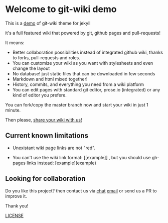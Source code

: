 # Welcome to git-wiki demo

This is a [demo](wiki/Demo.md) of git-wiki theme for jekyll

it's a full featured wiki that powered by git, github pages and pull-requests!

It means: 

* Better collaboration possibilities instead of integrated github wiki, thanks to forks, pull-requests and roles.
* You can customize your wiki as you want with stylesheets and even change the layout
* No database! just static files that can be downloaded in few seconds
* Markdown and html mixed together!
* History, commits, and everything you need from a wiki platform
* You can edit pages with standard git editor, prose.io (integrated) or any kind of editor you prefere.

You can fork/copy the master branch now and start your wiki in just 1 minute.

Then please, [share your wiki with us!](wiki/Showreel.md)

## Current known limitations

* Unexistant wiki page links are not "red".

* You can't use the wiki link format: [[example]] , but you should use gh-pages links instead: \[example\](example) 

## Looking for collaboration

Do you like this project? then contact us via [chat](https://gitter.im/Drassil/general?utm_source=share-link&utm_medium=link&utm_campaign=share-link) <a href="mailto:staff-drassil@googlegroups.com">email</a>  or send us a PR to improve it.

Thank you!

[LICENSE](LICENSE.md)
